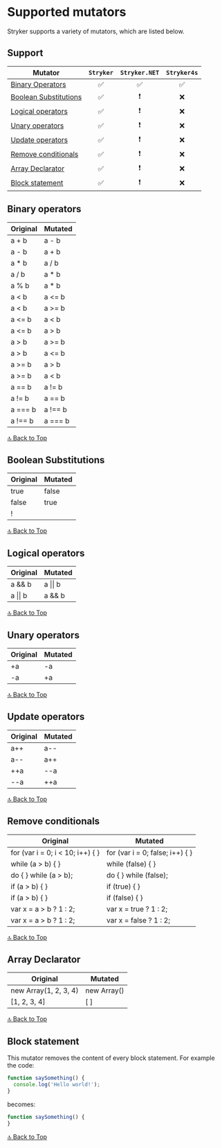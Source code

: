 # Supported mutators

Stryker supports a variety of mutators, which are listed below.

## Support

| Mutator           | `Stryker` | `Stryker.NET` | `Stryker4s` |
| ----------------- | :-----: | :---------: | :-------: |
| [Binary Operators](#binary-operators) | ✅ | ✅ | ✅ |
| [Boolean Substitutions](#boolean-substitutions) | ✅ | ❗ | ❌ |
| [Logical operators](#logical-operators) | ✅ | ❗ | ❌ |
| [Unary operators](#unary-operators) | ✅ | ❗ | ❌ |
| [Update operators](#update-operators) | ✅ | ❗ | ❌ |
| [Remove conditionals](#remove-conditionals) | ✅ | ❗ | ❌ |
| [Array Declarator](#array-declarator) | ✅ | ❗ | ❌ |
| [Block statement](#block-statement) | ✅ | ❗ | ❌ |

## Binary operators

Original | Mutated
| - | - |
a + b | a - b
a - b | a + b
a * b | a / b
a / b | a * b
a % b | a * b
a < b | a <= b
a < b | a >= b
a <= b | a < b
a <= b | a > b
a > b | a >= b
a > b | a <= b
a >= b | a > b
a >= b | a < b
a == b | a != b
a != b | a == b
a === b | a !== b
a !== b | a === b

[🔝 Back to Top](#supported-mutators)

## Boolean Substitutions

Original | Mutated
| - | - |
true | false
false | true
! |  

[🔝 Back to Top](#supported-mutators)

## Logical operators

Original | Mutated
| - | - |
a && b | a \|\| b
a \|\| b |a && b

[🔝 Back to Top](#supported-mutators)

## Unary operators

Original | Mutated
| - | - |
+a | -a
-a | +a

[🔝 Back to Top](#supported-mutators)

## Update operators

Original | Mutated
| - | - |
a++ | a--
a-- | a++
++a | --a
--a | ++a

[🔝 Back to Top](#supported-mutators)

## Remove conditionals

Original | Mutated
| - | - |
for (var i = 0; i < 10; i++) { } | for (var i = 0; false; i++) { }
while (a > b) { } | while (false) { }
do { } while (a > b); | do { } while (false);
if (a > b) { } | if (true) { }
if (a > b) { } | if (false) { }
var x = a > b ? 1 : 2; | var x = true ? 1 : 2;
var x = a > b ? 1 : 2; | var x = false ? 1 : 2;

[🔝 Back to Top](#supported-mutators)

## Array Declarator

Original | Mutated
| - | - |
new Array(1, 2, 3, 4) | new Array()
[1, 2, 3, 4] | [ ]

[🔝 Back to Top](#supported-mutators)

## Block statement

This mutator removes the content of every block statement. For example the code:

```javascript
function saySomething() {
  console.log('Hello world!');
}
```

becomes:

```javascript
function saySomething() {
}
```

[🔝 Back to Top](#supported-mutators)